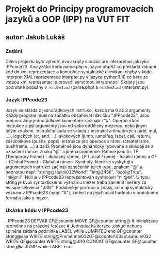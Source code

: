# Projekt do Principy programovacích jazyků a OOP (IPP) na VUT FIT
## autor: Jakub Lukáš

### Zadání
Cílem projektu bylo vytvořit dva skripty sloužící pro interpretaci jakzyka IPPcode23. Analyzátor kódu parse.php v jazyce php8.1 co překládá vstupní kód do xml reprezentace a kontroluje syntaktické a lexikání chyby v kódu. Interpret XML reprezentace interpter.py v jazyce python3.10 co bere ze vstupu xml reprezentaci a provadí samotnou intrepretaci. Skripty jsou podrobně popsány v `readme1.md` (parse.php) a `readme2.md` (interpret.py).

### Jazyk IPPcode23
Jazyk se skládá z jednořádkových instrukcí, každá má 0 až 3 argumenty. Každý program musí na začátku obsahovat hlavičku ".IPPcode23". Jsou podporovány jednořádkové komentáře začínající "\#". Operační kód instrukce a její argumenty jsou od sebe odděleny mezerou, nebo jiným bílým znakem. Instrukční sada se skládá z instrukcí aritmetických (add, mul, ...), logických (or, and, ...), skokových (jump, jumpifeq, label, call, return), zásobníkové (pushs, pops), instrukce pro operace s rámci (createframe, pushframe, ...) a další. Proměnné jsou dynamicky typované a skládají se z označení rámce, znaku "@" a jména proměnné. Rámce jsou tři: TF (Temporary Frame) - dočasný rámec, LF (Local Frame) - lokální rámec a GF - (Global Frame) - Globální rámec. Symboly, které se vyskytují v argumentech instrukcí začínají označením jejich typu, znakem "@" a hodnotou např. "string@Hello\032World", "int@3456", "bool@True", "nil@nil". Null je v IPPcode23 reprezentován symbolem "nil@nil". U typu string je kvuli syntaktickému významu mezer třeba zaměnít mezery za escape sekvenci "\032". Podobně je porřeba u znaky, co mají syntaktický význam v IPPcode23 (např. "\#"), změnit na jejich ascii hodnotu v podobném formátu jako u mezer.

### Ukázka kódu v IPPcode23

. IPPcode23
DEFVAR GF@counter
MOVE GF@counter string@ \# Inicializace proměnné na prázdný řetězec
\# Jednoduchá iterace ,dokud nebude splněna zadaná podmínka
LABEL while
JUMPIFEQ end GF@counter string@aaa
WRITE string@Proměnná\032GF@counter\032obsahuje\032
WRITE GF@counter
WRITE string@\010
CONCAT GF@counter GF@counter string@a
JUMP while
LABEL end
